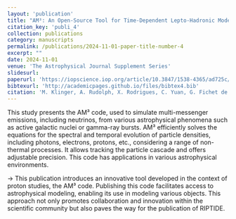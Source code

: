 ```yaml
---
layout: 'publication'
title: "AM³: An Open-Source Tool for Time-Dependent Lepto-Hadronic Modelling of Astrophysical Sources"
citation_key: 'publi_4'
collection: publications
category: manuscripts
permalink: /publications/2024-11-01-paper-title-number-4
excerpt: ""
date: 2024-11-01
venue: 'The Astrophysical Journal Supplement Series'
slidesurl:
paperurl: 'https://iopscience.iop.org/article/10.3847/1538-4365/ad725c/pdf'
bibtexurl: 'http://academicpages.github.io/files/bibtex4.bib'
citation: 'M. Klinger, A. Rudolph, X. Rodrigues, C. Yuan, G. Fichet de Clairfontaine, S. Gao, A. Fedynitch, W. Winter, and M. Pohl (2023). "AM³: An open-source tool for time-dependent lepto-hadronic modelling of astrophysical sources." <i>The Astrophysical Journal Supplement Series</i>. Volume 275.'
---
```

This study presents the AM³ code, used to simulate multi-messenger emissions, including neutrinos, from various astrophysical phenomena such as active galactic nuclei or gamma-ray bursts. AM³ efficiently solves the equations for the spectral and temporal evolution of particle densities, including photons, electrons, protons, etc., considering a range of non-thermal processes. It allows tracking the particle cascade and offers adjustable precision. This code has applications in various astrophysical environments.

→ This publication introduces an innovative tool developed in the context of proton studies, the AM³ code. Publishing this code facilitates access to astrophysical modeling, enabling its use in modeling various objects. This approach not only promotes collaboration and innovation within the scientific community but also paves the way for the publication of RIPTIDE.